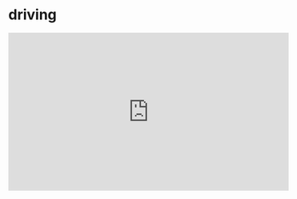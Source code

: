# driving

<iframe width="560" height="315" src="https://www.youtube.com/embed/BmM-fO5AFHc?si=XPW41drsLLCo9MwT&amp;clip=UgkxztIOJJYFHDaTydYcgxUNRgZOuLcvQlFi&amp;clipt=EKP0Exj93hU" title="YouTube video player" frameborder="0" allow="accelerometer; autoplay; clipboard-write; encrypted-media; gyroscope; picture-in-picture; web-share" referrerpolicy="strict-origin-when-cross-origin" allowfullscreen></iframe>
